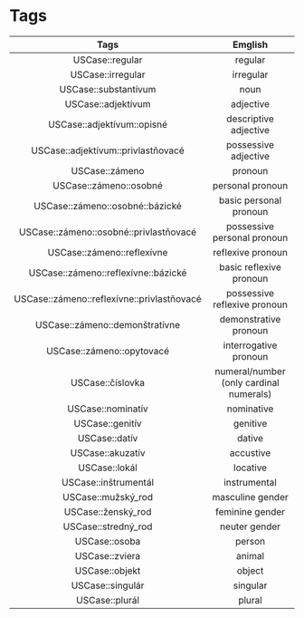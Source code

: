 # Tags

| Tags  | Emglish |
| :---: | :-----: |
| USCase::regular | regular |
| USCase::irregular | irregular |
| USCase::substantívum | noun |
| USCase::adjektívum | adjective |
| USCase::adjektívum::opisné | descriptive adjective |
| USCase::adjektívum::privlastňovacé | possessive adjective |
| USCase::zámeno | pronoun |
| USCase::zámeno::osobné | personal pronoun |
| USCase::zámeno::osobné::bázické | basic personal pronoun |
| USCase::zámeno::osobné::privlastňovacé | possessive personal pronoun |
| USCase::zámeno::reflexívne  | reflexive pronoun |
| USCase::zámeno::reflexívne::bázické  | basic reflexive pronoun |
| USCase::zámeno::reflexívne::privlastňovacé  | possessive reflexive pronoun |
| USCase::zámeno::demonštratívne  | demonstrative pronoun |
| USCase::zámeno::opytovacé  | interrogative pronoun |
| USCase::číslovka | numeral/number (only cardinal numerals) |
| USCase::nominatív | nominative |
| USCase::genitív | genitive |
| USCase::datív | dative |
| USCase::akuzatív | accustive |
| USCase::lokál | locative |
| USCase::inštrumentál | instrumental |
| USCase::mužský_rod  | masculine gender |
| USCase::ženský_rod | feminine gender |
| USCase::stredný_rod | neuter gender |
| USCase::osoba | person |
| USCase::zviera | animal |
| USCase::objekt | object |
| USCase::singulár | singular |
| USCase::plurál | plural |